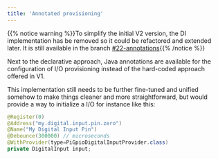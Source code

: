 ```yaml
---
title: 'Annotated provisioning'
---
```


{{% notice warning %}}To simplify the initial V2 version, the DI implementation has be removed so it could be
refactored and extended later. It is still available in the branch
[#22-annotations](https://github.com/Pi4J/pi4j-v2/tree/feature/%2322-annotations){{% /notice %}}

Next to the declarative approach, Java annotations are available for the configuration of I/O provisioning instead 
of the hard-coded approach offered in V1.  

This implementation still needs to be further fine-tuned and unified somehow to make things cleaner and more 
straightforward, but would provide a way to initialize a I/O for instance like this:

```java
@Register(0)
@Address("my.digital.input.pin.zero")
@Name("My Digital Input Pin")
@Debounce(300000) // microseconds
@WithProvider(type=PiGpioDigitalInputProvider.class)
private DigitalInput input;
```